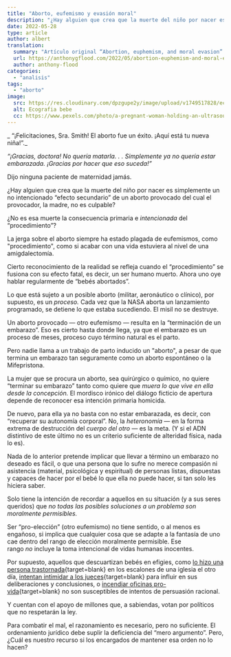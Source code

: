 ```yaml
---
title: "Aborto, eufemismo y evasión moral"
description: "¿Hay alguien que crea que la muerte del niño por nacer es simplemente un no intencionado “efecto secundario” de un aborto provocado del cual el provocador, la madre, no es culpable?"
date: 2022-05-28
type: article
author: albert
translation:
  summary: "Artículo original “Abortion, euphemism, and moral evasion” escrito por Anthony G. Flood"
  url: https://anthonygflood.com/2022/05/abortion-euphemism-and-moral-evasion/
  author: anthony-flood
categories:
  - "analisis"
tags:
  - "aborto"
image:
  src: https://res.cloudinary.com/dpzgupe2y/image/upload/v1749517828/ecografia-bebe_vzodhr.jpg
  alt: Ecografia bebe
  cc: https://www.pexels.com/photo/a-pregnant-woman-holding-an-ultrasound-picture-7055918/
---
```


_
“¡Felicitaciones, Sra. Smith! El aborto fue un éxito. ¡Aquí está tu nueva niña!”._

_“¡Gracias, doctora! No quería matarla. . . Simplemente ya no quería estar embarazada. ¡Gracias por hacer que eso suceda!”_ 

Dijo ninguna paciente de maternidad jamás.

¿Hay alguien que crea que la muerte del niño por nacer es simplemente un no intencionado “efecto secundario” de un aborto provocado del cual el provocador, la madre, no es culpable?

¿No es esa muerte la consecuencia primaria e _intencionada_ del “procedimiento”?

La jerga sobre el aborto siempre ha estado plagada de eufemismos, como "procedimiento", como si acabar con una vida estuviera al nivel de una amigdalectomía.

Cierto reconocimiento de la realidad se refleja cuando el “procedimiento” se fusiona con su efecto fatal, es decir, un ser humano muerto. Ahora uno oye hablar regularmente de “bebés abortados”.

Lo que está sujeto a un posible aborto (militar, aeronáutico o clínico), por supuesto, es un _proceso._ Cada vez que la NASA aborta un lanzamiento programado, se detiene lo que estaba sucediendo. El misil no se destruye.

Un aborto provocado — otro eufemismo — resulta en la “terminación de un embarazo”. Eso es cierto hasta donde llega, ya que el embarazo es un proceso de meses, proceso cuyo término natural es el parto.

Pero nadie llama a un trabajo de parto inducido un "aborto", a pesar de que termina un embarazo tan seguramente como un aborto espontáneo o la Mifepristona.

La mujer que se procura un aborto, sea quirúrgico o químico, no quiere “terminar su embarazo” tanto como quiere que _muera lo que vive en ella desde la concepción._ El mordisco irónico del diálogo ficticio de apertura depende de reconocer esa intención primaria homicida.

De nuevo, para ella ya no basta con no estar embarazada, es decir, con “recuperar su autonomía corporal”. No, la _heteronomía_ — en la forma extrema de destrucción del _cuerpo del otro_ — es la meta. (Y si el ADN distintivo de este último no es un criterio suficiente de alteridad física, nada lo es).

Nada de lo anterior pretende implicar que llevar a término un embarazo no deseado es fácil, o que una persona que lo sufre no merece compasión ni asistencia (material, psicológica y espiritual) de personas listas, dispuestas y capaces de hacer por el bebé lo que ella no puede hacer, si tan solo les hiciera saber.

Solo tiene la intención de recordar a aquellos en su situación (y a sus seres queridos) que _no todas las posibles soluciones a un problema son moralmente permisibles._ 

Ser “pro-elección” (otro eufemismo) no tiene sentido, o al menos es engañoso, si implica que cualquier cosa que se adapte a la fantasía de uno cae dentro del rango de elección moralmente permisible. Ese rango _no_ incluye la toma intencional de vidas humanas inocentes.

Por supuesto, aquellos que descuartizan bebés en efigies, como [lo hizo una persona trastornada](https://thebostonpilot.com/article.php?ID=192339){target=blank} en los escalones de una iglesia el otro día, [intentan intimidar a los jueces](https://www.foxnews.com/politics/doj-silent-abortion-protests-justices-homes-federal-law-prohibiting-pickets-influence-case){target=blank} para influir en sus deliberaciones y conclusiones, o [incendiar oficinas pro-vida](https://www.dailymail.co.uk/news/article-10798813/Two-Molotov-cocktails-anti-abortion-group-office.html){target=blank} no son susceptibles de intentos de persuasión racional.

Y cuentan con el apoyo de millones que, a sabiendas, votan por políticos que no respetarán la ley.

Para combatir el mal, el razonamiento es necesario, pero no suficiente. El ordenamiento jurídico debe suplir la deficiencia del “mero argumento”. Pero, ¿Cuál es nuestro recurso si los encargados de mantener esa orden no lo hacen?

